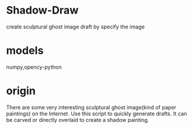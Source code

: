 # Shadow-Draw
create sculptural ghost image draft by specify the image

# models
numpy,opency-python

# origin
There are some very interesting sculptural ghost image(kind of paper paintings) on the Internet. Use this script to quickly generate drafts. It can be carved or directly overlaid to create a shadow painting. 
